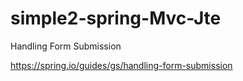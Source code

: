 # simple2-spring-Mvc-Jte

Handling Form Submission

https://spring.io/guides/gs/handling-form-submission

